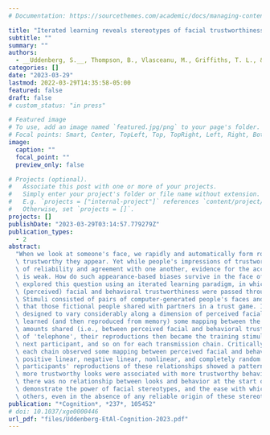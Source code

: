 ```yaml
---
# Documentation: https://sourcethemes.com/academic/docs/managing-content/

title: "Iterated learning reveals stereotypes of facial trustworthiness that propagate in the absence of evidence"
subtitle: ""
summary: ""
authors:
  - __Uddenberg, S.__, Thompson, B., Vlasceanu, M., Griffiths, T. L., &amp; Todorov, A.
categories: []
date: "2023-03-29"
lastmod: 2022-03-29T14:35:58-05:00
featured: false
draft: false
# custom_status: "in press"

# Featured image
# To use, add an image named `featured.jpg/png` to your page's folder.
# Focal points: Smart, Center, TopLeft, Top, TopRight, Left, Right, BottomLeft, Bottom, BottomRight.
image:
  caption: ""
  focal_point: ""
  preview_only: false

# Projects (optional).
#   Associate this post with one or more of your projects.
#   Simply enter your project's folder or file name without extension.
#   E.g. `projects = ["internal-project"]` references `content/project/deep-learning/index.md`.
#   Otherwise, set `projects = []`.
projects: []
publishDate: "2023-03-29T03:14:57.779279Z"
publication_types:
  - 2
abstract:
  "When we look at someone's face, we rapidly and automatically form robust impressions of how\
  \ trustworthy they appear. Yet while people's impressions of trustworthiness show a high degree\
  \ of reliability and agreement with one another, evidence for the accuracy of these impressions\
  \ is weak. How do such appearance-based biases survive in the face of weak evidence? We\
  \ explored this question using an iterated learning paradigm, in which memories relating\
  \ (perceived) facial and behavioral trustworthiness were passed through many generations of participants.\
  \ Stimuli consisted of pairs of computer-generated people's faces and exact dollar amounts\
  \ that those fictional people shared with partners in a trust game. Importantly, the faces were\
  \ designed to vary considerably along a dimension of perceived facial trustworthiness. Each participant\
  \ learned (and then reproduced from memory) some mapping between the faces and the dollar\
  \ amounts shared (i.e., between perceived facial and behavioral trustworthiness). Much like in the game\
  \ of 'telephone', their reproductions then became the training stimuli initially presented to the\
  \ next participant, and so on for each transmission chain. Critically, the first participant in\
  \ each chain observed some mapping between perceived facial and behavioral trustworthiness, including\
  \ positive linear, negative linear, nonlinear, and completely random relationships. Strikingly,\
  \ participants' reproductions of these relationships showed a pattern of convergence in which\
  \ more trustworthy looks were associated with more trustworthy behavior — even when\
  \ there was no relationship between looks and behavior at the start of the chain. These results\
  \ demonstrate the power of facial stereotypes, and the ease with which they can be propagated to\
  \ others, even in the absence of any reliable origin of these stereotypes."
publication: "*Cognition*, *237*, 105452"
# doi: 10.1037/xge0000446
url_pdf: "files/Uddenberg-EtAl-Cognition-2023.pdf"
---
```

